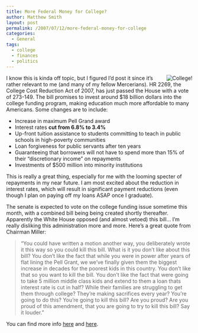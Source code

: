 ```yaml
---
title: More Federal Money for College?
author: Matthew Smith
layout: post
permalink: /2007/07/12/more-federal-money-for-college
categories:
  - General
tags:
  - college
  - finances
  - politics
---
```

<img src="http://archive.digivation.net/wp-content/uploads/2007/07/college.thumbnail.jpg" alt="College!" align="right" />I know this is kinda off topic, but I figured I&#8217;d post it since it&#8217;s rather relevant to me (and many of my fellow Mercerians). HR 2269, the College Cost Reduction Act of 2007, has just passed the House with a vote of 273-149. The bill promises to invest around $18 billion dollars into the college funding program, making education much more affordable to many Americans. Some changes are to include:

*   Increase in maximum Pell Grand award
*   Interest rates **cut from 6.8% to 3.4%**
*   Up-front tuition assistance to students committing to teach in public schools in high-poverty communities
*   Loan forgiveness for public servants after ten years
*   Guaranteeing that borrowers will not have to spend more than 15% of their &#8220;discretionary income&#8221; on repayments
*   Investments of $500 million into minority institutions

This is really a great thing, especially for me with the looming specter of repayments in my near future. I am most excited about the reduction in interest rates, which will result in significant payment reductions (even though I plan on paying off my loans ASAP once I graduate).

The senate is expected to vote on the college funding issue sometime this month, with a combined bill being being created shortly thereafter. Apparently the White House opposed (and almost vetoed) this bill&#8230; I&#8217;m really disliking this administration more and more. Here&#8217;s a great quote from Chairman Miller:

> “You could have written a motion another way, you deliberately wrote it this way so you could kill this bill. What is it you don’t like about this bill? You don’t like the fact that while you were in power after years of flat lining the Pell Grant, we we’ve finally given them the biggest increase in decades for the poorest kids in this country. You don’t like that so you want to kill the bill. You don’t like the fact that were going to take 5 million middle class kids and extend to them a loan thats interest rate is cut in half? While their families are struggling to get them through college? They’re making sacrifices every year? You’re going to do this? You’re going to kill this bill? Are you proud? Are you proud of this amendment, that you are going to try to kill this bill? Say it louder.”

You can find more info [here][1] and [here][2].

 [1]: http://www.marketwatch.com/news/story/house-passes-college-financial-aid-bill/story.aspx?guid=%7BF280B5F8-7512-4A30-AB5F-811A14A7A648%7D
 [2]: http://www.speaker.gov/blog/?p=572